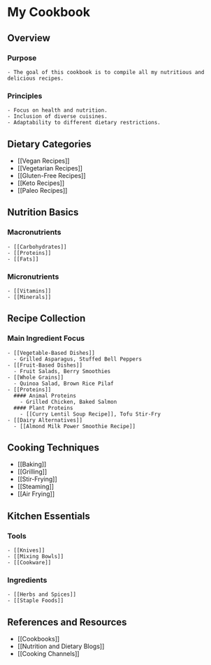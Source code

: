 # My Cookbook

## Overview

### Purpose

    - The goal of this cookbook is to compile all my nutritious and delicious recipes.

### Principles

    - Focus on health and nutrition.
    - Inclusion of diverse cuisines.
    - Adaptability to different dietary restrictions.

## Dietary Categories

- [[Vegan Recipes]]
- [[Vegetarian Recipes]]
- [[Gluten-Free Recipes]]
- [[Keto Recipes]]
- [[Paleo Recipes]]

## Nutrition Basics

### Macronutrients

    - [[Carbohydrates]]
    - [[Proteins]]
    - [[Fats]]

### Micronutrients

    - [[Vitamins]]
    - [[Minerals]]

## Recipe Collection

### Main Ingredient Focus

    - [[Vegetable-Based Dishes]]
      - Grilled Asparagus, Stuffed Bell Peppers
    - [[Fruit-Based Dishes]]
      - Fruit Salads, Berry Smoothies
    - [[Whole Grains]]
      - Quinoa Salad, Brown Rice Pilaf
    - [[Proteins]]
      #### Animal Proteins
        - Grilled Chicken, Baked Salmon
      #### Plant Proteins
        - [[Curry Lentil Soup Recipe]], Tofu Stir-Fry
    - [[Dairy Alternatives]]
      - [[Almond Milk Power Smoothie Recipe]]

## Cooking Techniques

- [[Baking]]
- [[Grilling]]
- [[Stir-Frying]]
- [[Steaming]]
- [[Air Frying]]

## Kitchen Essentials

### Tools

    - [[Knives]]
    - [[Mixing Bowls]]
    - [[Cookware]]

### Ingredients

    - [[Herbs and Spices]]
    - [[Staple Foods]]

## References and Resources

- [[Cookbooks]]
- [[Nutrition and Dietary Blogs]]
- [[Cooking Channels]]


